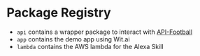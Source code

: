 # Package Registry

- `api` contains a wrapper package to interact with [API-Football](https://api-football.com)
- `app` contains the demo app using Wit.ai
- `lambda` contains the AWS lambda for the Alexa Skill

